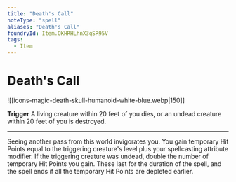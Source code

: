 ```yaml
---
title: "Death's Call"
noteType: "spell"
aliases: "Death's Call"
foundryId: Item.OKHRHLhnX3qSR95V
tags:
  - Item
---
```


# Death's Call
![[icons-magic-death-skull-humanoid-white-blue.webp|150]]

**Trigger** A living creature within 20 feet of you dies, or an undead creature within 20 feet of you is destroyed.

* * *

Seeing another pass from this world invigorates you. You gain temporary Hit Points equal to the triggering creature's level plus your spellcasting attribute modifier. If the triggering creature was undead, double the number of temporary Hit Points you gain. These last for the duration of the spell, and the spell ends if all the temporary Hit Points are depleted earlier.
